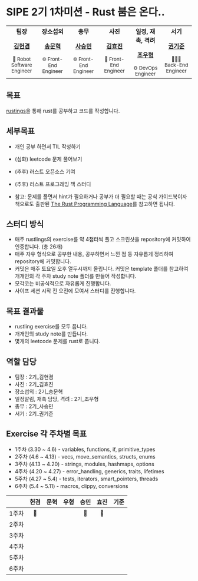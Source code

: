 # SIPE 2기 1차미션 - Rust 붐은 온다..

<table width="100%" align="center">
  <tr>
    <td align="center" valign="top" width="16.66%"><b>팀장</b><a href="https://github.com/raacker"><img src="https://github.com/sipe-team/2-1_rust/assets/60775453/e86de008-796e-45d0-a8ad-642c9693f92c" alt=""/><br /><p><b>김헌겸</b></p></a><small>🤖 Robot Software Engineer</small></td>
    <td align="center" valign="top" width="16.66%"><b>장소섭외</b><a href="https://github.com/mike2ox"><img src="https://github.com/sipe-team/2-1_rust/assets/60775453/6fb08e56-bdbf-46b1-afb8-e7d2382bb911" alt=""/><br /><p><b>송문혁</b></p></a><small>🌐 Front-End Engineer</small></td>
    <td align="center" valign="top" width="16.66%"><b>총무</b><a href="https://github.com/saseungmin"><img src="https://github.com/sipe-team/2-1_rust/assets/60775453/0a7ed783-a43c-408b-80e7-bcffc6ddcbd3" alt=""/><br /><p><b>사승민</b></p></a><small>🌐 Front-End Engineer</small></td>
    <td align="center" valign="top" width="16.66%"><b>사진</b><a href="https://github.com/hy57in"><img src="https://github.com/sipe-team/2-1_rust/assets/60775453/ebb6ef7b-de1d-43ab-b7b1-8301f83f296e" alt=""/><br /><p><b>김효진</b></p></a><small>🐤 Front-End Engineer</small></td>
    <td align="center" valign="top" width="16.66%"><b>일정, 재촉, 격려</b><a href="https://github.com/UhyeongJo"><img src="https://github.com/sipe-team/2-1_rust/assets/60775453/a09f3eee-44b6-4c59-8183-a68e2e7a4897" alt=""/><br /><p><b>조우형</b></p></a><small>⚙️ DevOps Engineer</small></td>
    <td align="center" valign="top" width="16.66%"><b>서기</b><a href="https://github.com/kkjsw17"><img src="https://github.com/sipe-team/2-1_rust/assets/60775453/b283b921-b85d-4152-862a-fd4691770092" alt=""/><br /><p><b>권기준</b></p></a><small>🧑🏻‍💻 Back-End Engineer</small></td>
  </tr>
</table>

## 목표

[rustings](https://github.com/rust-lang/rustlings)을 통해 rust를 공부하고 코드를 작성합니다.

## 세부목표

- 개인 공부 하면서 TIL 작성하기
- (심화) leetcode 문제 풀어보기
- (추후) 러스트 오픈소스 기여
- (추후) 러스트 프로그래밍 책 스터디

- 참고: 문제를 풀면서 hint가 필요하거나 공부가 더 필요할 때는 공식 가이드북이자 책으로도 출판된 [The Rust Programming Language](https://doc.rust-kr.org)를 참고하면 됩니다.

## 스터디 방식

- 매주 rustlings의 exercise를 약 4챕터씩 풀고 스크린샷을 repository에 커밋하여 인증합니다. (총 26개)
- 매주 자유 형식으로 공부한 내용, 공부하면서 느낀 점 등 자유롭게 정리하여 repository에 커밋합니다.
- 커밋은 매주 토요일 오후 열두시까지 올립니다. 커밋은 template 폴더를 참고하여 개개인의 각 주차 study note 폴더를 만들어 작성합니다.
- 모각코는 비공식적으로 자유롭게 진행합니다.
- 사이프 세션 시작 전 오전에 모여서 스터디를 진행합니다.

## 목표 결과물

- rustling exercise를 모두 풉니다.
- 개개인의 study note를 만듭니다.
- 몇개의 leetcode 문제를 rust로 풉니다.

## 역할 담당

- 팀장 : 2기\_김헌겸
- 사진 : 2기\_김효진
- 장소섭외 : 2기\_송문혁
- 일정알림, 재촉 담당, 격려 : 2기\_조우형
- 총무 : 2기\_사승민
- 서기 : 2기\_권기준

## Exercise 각 주차별 목표

- 1주차 (3.30 ~ 4.6) - variables, functions, if, primitive_types
- 2주차 (4.6 ~ 4.13) - vecs, move_semantics, structs, enums
- 3주차 (4.13 ~ 4.20) - strings, modules, hashmaps, options
- 4주차 (4.20 ~ 4.27) - error_handling, generics, traits, lifetimes
- 5주차 (4.27 ~ 5.4) - tests, iterators, smart_pointers, threads
- 6주차 (5.4 ~ 5.11) - macros, clippy, conversions

|       | 헌겸 | 문혁 | 우형 | 승민 | 효진 | 기준 |
| :---: | :--: | :--: | :--: | :--: | :--: | :--: |
| 1주차 |  🤖  |      |      |  🐽  |  🐤  |      |
| 2주차 |      |      |      |      |      |      |
| 3주차 |      |      |      |      |      |      |
| 4주차 |      |      |      |      |      |      |
| 5주차 |      |      |      |      |      |      |
| 6주차 |      |      |      |      |      |      |
